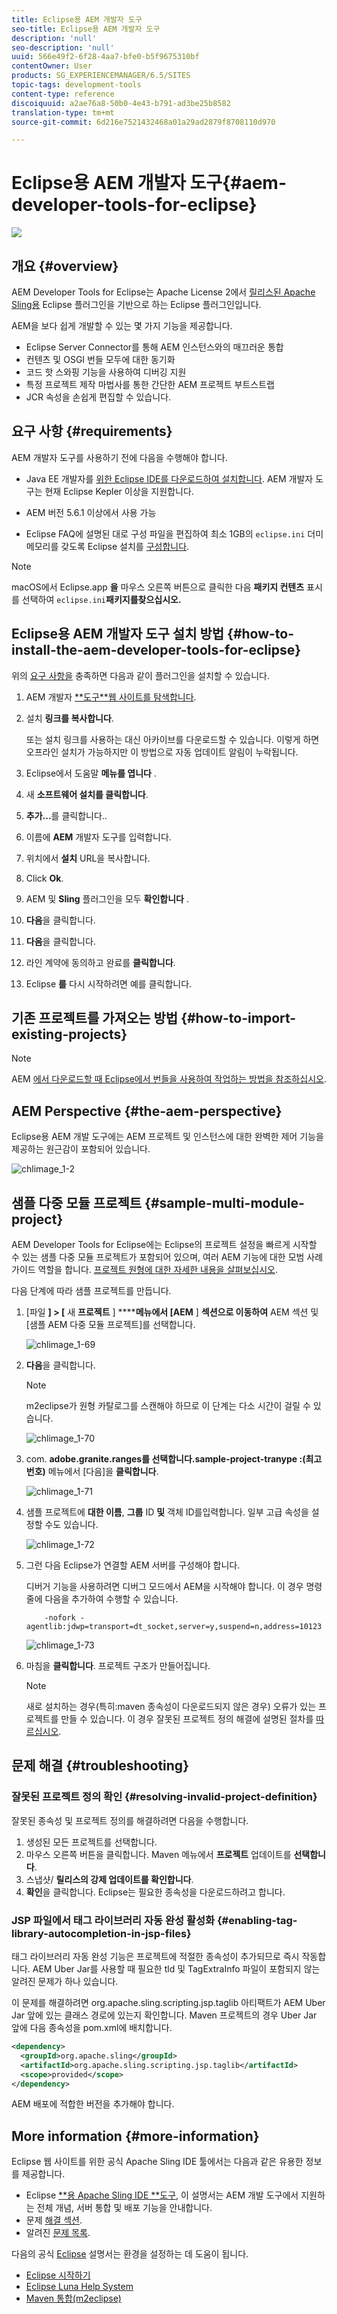 ```yaml
---
title: Eclipse용 AEM 개발자 도구
seo-title: Eclipse용 AEM 개발자 도구
description: 'null'
seo-description: 'null'
uuid: 566e49f2-6f28-4aa7-bfe0-b5f9675310bf
contentOwner: User
products: SG_EXPERIENCEMANAGER/6.5/SITES
topic-tags: development-tools
content-type: reference
discoiquuid: a2ae76a8-50b0-4e43-b791-ad3be25b8582
translation-type: tm+mt
source-git-commit: 6d216e7521432468a01a29ad2879f8708110d970

---
```



# Eclipse용 AEM 개발자 도구{#aem-developer-tools-for-eclipse}

![](do-not-localize/chlimage_1-9.png)

## 개요 {#overview}

AEM Developer Tools for Eclipse는 Apache License 2에서 [릴리스된 Apache Sling용](https://sling.apache.org/documentation/development/ide-tooling.html) Eclipse 플러그인을 기반으로 하는 Eclipse 플러그인입니다.

AEM을 보다 쉽게 개발할 수 있는 몇 가지 기능을 제공합니다.

* Eclipse Server Connector를 통해 AEM 인스턴스와의 매끄러운 통합
* 컨텐츠 및 OSGI 번들 모두에 대한 동기화
* 코드 핫 스와핑 기능을 사용하여 디버깅 지원
* 특정 프로젝트 제작 마법사를 통한 간단한 AEM 프로젝트 부트스트랩
* JCR 속성을 손쉽게 편집할 수 있습니다.

## 요구 사항 {#requirements}

AEM 개발자 도구를 사용하기 전에 다음을 수행해야 합니다.

* Java EE 개발자를 [위한 Eclipse IDE를 다운로드하여 설치합니다](https://eclipse.org/downloads/packages/eclipse-ide-java-ee-developers/lunar). AEM 개발자 도구는 현재 Eclipse Kepler 이상을 지원합니다.

* AEM 버전 5.6.1 이상에서 사용 가능
* Eclipse FAQ에 설명된 대로 구성 파일을 편집하여 최소 1GB의 `eclipse.ini` 더미 메모리를 갖도록 Eclipse 설치를 [구성합니다](https://wiki.eclipse.org/FAQ_How_do_I_increase_the_heap_size_available_to_Eclipse%3F).

>[!NOTE]
>
>macOS에서 Eclipse.app **을** 마우스 오른쪽 버튼으로 클릭한 다음 **패키지 컨텐츠** 표시를 선택하여 `eclipse.ini`**패키지를찾으십시오.**

## Eclipse용 AEM 개발자 도구 설치 방법 {#how-to-install-the-aem-developer-tools-for-eclipse}

위의 [요구 사항을](#requirements) 충족하면 다음과 같이 플러그인을 설치할 수 있습니다.

1. AEM 개발자 [**도구&#x200B;**웹 사이트를 탐색합니다](https://eclipse.adobe.com/aem/dev-tools/).

1. 설치 **링크를 복사합니다**.

   또는 설치 링크를 사용하는 대신 아카이브를 다운로드할 수 있습니다. 이렇게 하면 오프라인 설치가 가능하지만 이 방법으로 자동 업데이트 알림이 누락됩니다.

1. Eclipse에서 도움말 **메뉴를 엽니다** .
1. 새 **소프트웨어 설치를 클릭합니다**.
1. **추가...**&#x200B;를 클릭합니다..
1. 이름에 **AEM** 개발자 도구를 입력합니다.
1. 위치에서 **설치** URL을 복사합니다.
1. Click **Ok**.
1. AEM 및 **Sling** 플러그인을 모두 **확인합니다** .
1. **다음**&#x200B;을 클릭합니다.
1. **다음**&#x200B;을 클릭합니다.
1. 라인 계약에 동의하고 완료를 **클릭합니다**.
1. Eclipse **를** 다시 시작하려면 예를 클릭합니다.

## 기존 프로젝트를 가져오는 방법 {#how-to-import-existing-projects}

>[!NOTE]
>
>AEM [에서 다운로드할 때 Eclipse에서 번들을 사용하여 작업하는 방법을 참조하십시오](https://stackoverflow.com/questions/29699726/how-to-work-with-a-bundle-in-eclipse-when-it-was-downloaded-from-aem/29705407#29705407).

## AEM Perspective {#the-aem-perspective}

Eclipse용 AEM 개발 도구에는 AEM 프로젝트 및 인스턴스에 대한 완벽한 제어 기능을 제공하는 원근감이 포함되어 있습니다.

![chlimage_1-2](assets/chlimage_1-2a.jpeg)

## 샘플 다중 모듈 프로젝트 {#sample-multi-module-project}

AEM Developer Tools for Eclipse에는 Eclipse의 프로젝트 설정을 빠르게 시작할 수 있는 샘플 다중 모듈 프로젝트가 포함되어 있으며, 여러 AEM 기능에 대한 모범 사례 가이드 역할을 합니다. [프로젝트 원형에 대한 자세한 내용을 살펴보십시오](https://github.com/Adobe-Marketing-Cloud/aem-project-archetype).

다음 단계에 따라 샘플 프로젝트를 만듭니다.

1. [파일 **] > [** 새 **프로젝트** ] ******메뉴에서 [AEM** ] **섹션으로 이동하여** AEM 섹션 및 [샘플 AEM 다중 모듈 프로젝트]를 선택합니다.

   ![chlimage_1-69](assets/chlimage_1-69a.png)

1. **다음**&#x200B;을 클릭합니다.

   >[!NOTE]
   >
   >m2eclipse가 원형 카탈로그를 스캔해야 하므로 이 단계는 다소 시간이 걸릴 수 있습니다.

   ![chlimage_1-70](assets/chlimage_1-70a.png)

1. com. **adobe.granite.ranges를 선택합니다.sample-project-tranype :(최고 번호)** 메뉴에서 [다음]을 **클릭합니다**.

   ![chlimage_1-71](assets/chlimage_1-71a.png)

1. 샘플 프로젝트에 **대한 이름**, **그룹** ID **및** 객체 ID를입력합니다. 일부 고급 속성을 설정할 수도 있습니다.

   ![chlimage_1-72](assets/chlimage_1-72a.png)

1. 그런 다음 Eclipse가 연결할 AEM 서버를 구성해야 합니다.

   디버거 기능을 사용하려면 디버그 모드에서 AEM을 시작해야 합니다. 이 경우 명령줄에 다음을 추가하여 수행할 수 있습니다.

   ```
       -nofork -agentlib:jdwp=transport=dt_socket,server=y,suspend=n,address=10123
   ```

   ![chlimage_1-73](assets/chlimage_1-73a.png)

1. 마침을 **클릭합니다**. 프로젝트 구조가 만들어집니다.

   >[!NOTE]
   >
   >새로 설치하는 경우(특히:maven 종속성이 다운로드되지 않은 경우) 오류가 있는 프로젝트를 만들 수 있습니다. 이 경우 잘못된 프로젝트 정의 해결에 설명된 절차를 [따르십시오](#resolving-invalid-project-definition).

## 문제 해결 {#troubleshooting}

### 잘못된 프로젝트 정의 확인 {#resolving-invalid-project-definition}

잘못된 종속성 및 프로젝트 정의를 해결하려면 다음을 수행합니다.

1. 생성된 모든 프로젝트를 선택합니다.
1. 마우스 오른쪽 버튼을 클릭합니다. Maven 메뉴에서 **프로젝트** 업데이트를 **선택합니다**.
1. 스냅샷/ **릴리스의 강제 업데이트를 확인합니다**.
1. **확인**&#x200B;을 클릭합니다. Eclipse는 필요한 종속성을 다운로드하려고 합니다.

### JSP 파일에서 태그 라이브러리 자동 완성 활성화 {#enabling-tag-library-autocompletion-in-jsp-files}

태그 라이브러리 자동 완성 기능은 프로젝트에 적절한 종속성이 추가되므로 즉시 작동합니다. AEM Uber Jar를 사용할 때 필요한 tld 및 TagExtraInfo 파일이 포함되지 않는 알려진 문제가 하나 있습니다.

이 문제를 해결하려면 org.apache.sling.scripting.jsp.taglib 아티팩트가 AEM Uber Jar 앞에 있는 클래스 경로에 있는지 확인합니다. Maven 프로젝트의 경우 Uber Jar 앞에 다음 종속성을 pom.xml에 배치합니다.

```xml
<dependency>
  <groupId>org.apache.sling</groupId>
  <artifactId>org.apache.sling.scripting.jsp.taglib</artifactId>
  <scope>provided</scope>
</dependency>
```

AEM 배포에 적합한 버전을 추가해야 합니다.

## More information {#more-information}

Eclipse 웹 사이트를 위한 공식 Apache Sling IDE 툴에서는 다음과 같은 유용한 정보를 제공합니다.

* Eclipse [**용 Apache Sling IDE **도구](https://sling.apache.org/documentation/development/ide-tooling.html), 이 설명서는 AEM 개발 도구에서 지원하는 전체 개념, 서버 통합 및 배포 기능을 안내합니다.
* 문제 [해결 섹션](https://sling.apache.org/documentation/development/ide-tooling.html#troubleshooting).
* 알려진 [문제 목록](https://sling.apache.org/documentation/development/ide-tooling.html#known-issues).

다음의 공식 [Eclipse](https://eclipse.org/) 설명서는 환경을 설정하는 데 도움이 됩니다.

* [Eclipse 시작하기](https://eclipse.org/users/)
* [Eclipse Luna Help System](https://help.eclipse.org/luna/index.jsp)
* [Maven 통합(m2eclipse)](https://www.eclipse.org/m2e/)


